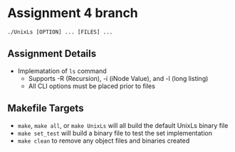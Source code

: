 # Assignment 4 branch

`./UnixLs [OPTION] ... [FILES] ...`

## Assignment Details

- Implematation of `ls` command
  - Supports -R (Recursion), -i (iNode Value), and -l (long listing)
  - All CLI options must be placed prior to files

## Makefile Targets

- `make`, `make all`, or `make UnixLs` will all build the default UnixLs binary file
- `make set_test` will build a binary file to test the set implementation
- `make clean` to remove any object files and binaries created
